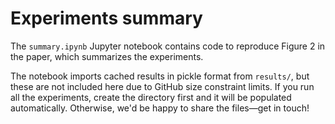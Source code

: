# Experiments summary

The `summary.ipynb` Jupyter notebook contains code
to reproduce Figure 2 in the paper,
which summarizes the experiments.

The notebook imports cached results in pickle format from `results/`,
but these are not included here due to GitHub size constraint limits.
If you run all the experiments, create the directory first
and it will be populated automatically.
Otherwise, we'd be happy to share the files&mdash;get in touch!